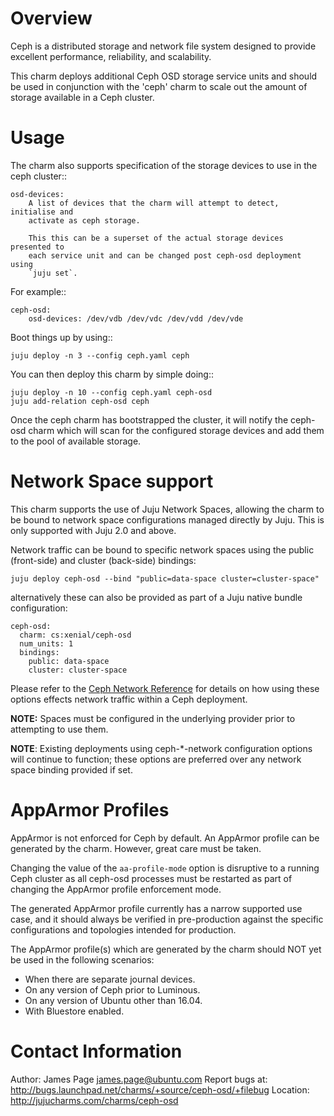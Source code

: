 Overview
========

Ceph is a distributed storage and network file system designed to provide
excellent performance, reliability, and scalability.

This charm deploys additional Ceph OSD storage service units and should be
used in conjunction with the 'ceph' charm to scale out the amount of storage
available in a Ceph cluster.

Usage
=====
       
The charm also supports specification of the storage devices to use in the ceph
cluster::

    osd-devices:
        A list of devices that the charm will attempt to detect, initialise and
        activate as ceph storage.
        
        This this can be a superset of the actual storage devices presented to
        each service unit and can be changed post ceph-osd deployment using
        `juju set`.

For example::        

    ceph-osd:
        osd-devices: /dev/vdb /dev/vdc /dev/vdd /dev/vde
        
Boot things up by using::

    juju deploy -n 3 --config ceph.yaml ceph
    
You can then deploy this charm by simple doing::

    juju deploy -n 10 --config ceph.yaml ceph-osd
    juju add-relation ceph-osd ceph
    
Once the ceph charm has bootstrapped the cluster, it will notify the ceph-osd
charm which will scan for the configured storage devices and add them to the
pool of available storage.

Network Space support
=====================

This charm supports the use of Juju Network Spaces, allowing the charm to be bound to network space configurations managed directly by Juju.  This is only supported with Juju 2.0 and above.

Network traffic can be bound to specific network spaces using the public (front-side) and cluster (back-side) bindings:

    juju deploy ceph-osd --bind "public=data-space cluster=cluster-space"

alternatively these can also be provided as part of a Juju native bundle configuration:

    ceph-osd:
      charm: cs:xenial/ceph-osd
      num_units: 1
      bindings:
        public: data-space
        cluster: cluster-space

Please refer to the [Ceph Network Reference](http://docs.ceph.com/docs/master/rados/configuration/network-config-ref) for details on how using these options effects network traffic within a Ceph deployment.

**NOTE:** Spaces must be configured in the underlying provider prior to attempting to use them.

**NOTE**: Existing deployments using ceph-*-network configuration options will continue to function; these options are preferred over any network space binding provided if set.

AppArmor Profiles
=================

AppArmor is not enforced for Ceph by default.  An AppArmor profile can be generated by the charm.  However, great care must be taken.

Changing the value of the ```aa-profile-mode``` option is disruptive to a running Ceph cluster as all ceph-osd processes must be restarted as part of changing the AppArmor profile enforcement mode.

The generated AppArmor profile currently has a narrow supported use case, and it should always be verified in pre-production against the specific configurations and topologies intended for production.

The AppArmor profile(s) which are generated by the charm should NOT yet be used in the following scenarios:
  - When there are separate journal devices.
  - On any version of Ceph prior to Luminous.
  - On any version of Ubuntu other than 16.04.
  - With Bluestore enabled.


Contact Information
===================

Author: James Page <james.page@ubuntu.com>
Report bugs at: http://bugs.launchpad.net/charms/+source/ceph-osd/+filebug
Location: http://jujucharms.com/charms/ceph-osd
